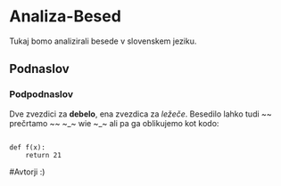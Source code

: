 # Analiza-Besed
Tukaj bomo analizirali besede v slovenskem jeziku.

## Podnaslov

### Podpodnaslov

Dve zvezdici za **debelo**, ena zvezdica za *ležeče*.
Besedilo lahko tudi ~~ prečrtamo ~~  ~_~  wie ~_~ ali pa ga
oblikujemo kot kodo:

```

def f(x):
    return 21

```

#Avtorji
:)
